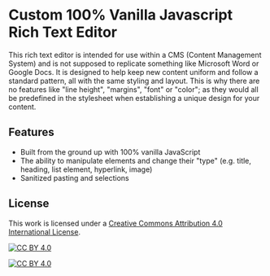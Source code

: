 # Custom 100% Vanilla Javascript Rich Text Editor #
This rich text editor is intended for use within a CMS (Content Management System) and is not supposed to replicate something like Microsoft Word or Google Docs. It is designed to help keep new content uniform and follow a standard pattern, all with the same styling and layout. This is why there are no features like "line height", "margins", "font" or "color"; as they would all be predefined in the stylesheet when establishing a unique design for your content.

## Features ##
* Built from the ground up with 100% vanilla JavaScript
* The ability to manipulate elements and change their "type" (e.g. title, heading, list element, hyperlink, image)</li>
* Sanitized pasting and selections

## License ##
This work is licensed under a
[Creative Commons Attribution 4.0 International License][cc-by].

[![CC BY 4.0][cc-by-shield]][cc-by]

[![CC BY 4.0][cc-by-image]][cc-by]

[cc-by]: http://creativecommons.org/licenses/by/4.0/
[cc-by-image]: https://i.creativecommons.org/l/by/4.0/88x31.png
[cc-by-shield]: https://img.shields.io/badge/License-CC%20BY%204.0-lightgrey.svg

